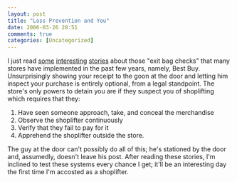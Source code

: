 ```yaml
---
layout: post
title: "Loss Prevention and You"
date: 2006-03-26 20:51
comments: true
categories: [Uncategorized]
---
```

I just read [some](http://www.die.net/musings/bestbuy/) [interesting](http://episteme.arstechnica.com/eve/ubb.x?a=tpc&s=50009562&f=34709834&m=888000162) [stories](http://crimedoctor.com/loss_prevention_3.htm) about those "exit bag checks" that many stores have implemented in the past few years, namely, Best Buy.  Unsurprisingly showing your receipt to the goon at the door and letting him inspect your purchase is entirely optional, from a legal standpoint.  The store's only powers to detain you are if they suspect you of shoplifting which requires that they:

1. Have seen someone approach, take, and conceal the merchandise
2. Observe the shoplifter continuously
3. Verify that they fail to pay for it
4. Apprehend the shoplifter outside the store.

The guy at the door can't possibly do all of this; he's stationed by the door and, assumedly, doesn't leave his post.  After reading these stories, I'm inclined to test these systems every chance I get; it'll be an interesting day the first time I'm accosted as a shoplifter.
